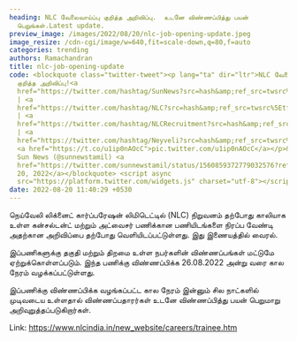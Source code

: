 ```yaml
---
heading: NLC வேலைவாய்ப்பு குறித்த அறிவிப்பு.  உடனே விண்ணப்பித்து பயன்
  பெறுங்கள்.Latest update.
preview_image: /images/2022/08/20/nlc-job-opening-update.jpeg
image_resize: /cdn-cgi/image/w=640,fit=scale-down,q=80,f=auto
categories: trending
authors: Ramachandran
title: nlc-job-opening-update
code: <blockquote class="twitter-tweet"><p lang="ta" dir="ltr">NLC வேலைவாய்ப்பு
  குறித்த அறிவிப்பு!<a
  href="https://twitter.com/hashtag/SunNews?src=hash&amp;ref_src=twsrc%5Etfw">#SunNews</a>
  | <a
  href="https://twitter.com/hashtag/NLC?src=hash&amp;ref_src=twsrc%5Etfw">#NLC</a>
  | <a
  href="https://twitter.com/hashtag/NLCRecruitment?src=hash&amp;ref_src=twsrc%5Etfw">#NLCRecruitment</a>
  | <a
  href="https://twitter.com/hashtag/Neyveli?src=hash&amp;ref_src=twsrc%5Etfw">#Neyveli</a>
  <a href="https://t.co/u1ip0nAOcC">pic.twitter.com/u1ip0nAOcC</a></p>&mdash;
  Sun News (@sunnewstamil) <a
  href="https://twitter.com/sunnewstamil/status/1560859372779032576?ref_src=twsrc%5Etfw">August
  20, 2022</a></blockquote> <script async
  src="https://platform.twitter.com/widgets.js" charset="utf-8"></script>
date: 2022-08-20 11:40:29 +0530
---
```

நெய்வேலி லிக்னைட் கார்ப்பரேஷன் லிமிடெட்டில் (NLC) நிறுவனம் தற்போது காலியாக உள்ள கன்சல்டன்ட் மற்றும் அட்வைசர் பணிக்கான பணியிடங்களை நிரப்ப வேண்டி அதற்கான அறிவிப்பை தற்போது வெளியிடப்பட்டுள்ளது. இது இணையத்தில் வைரல்.

இப்பணிகளுக்கு தகுதி மற்றும் திறமை உள்ள நபர்களின் விண்ணப்பங்கள் மட்டுமே ஏற்றுக்கொள்ளப்படும். இந்த பணிக்கு விண்ணப்பிக்க 26.08.2022 அன்று வரை கால நேரம் வழக்கப்பட்டுள்ளது. 

இப்பணிக்கு விண்ணப்பிக்க வழங்கப்பட்ட கால நேரம் இன்னும் சில நாட்களில் முடிவடைய உள்ளதால் விண்ணப்பதாரர்கள் உடனே விண்ணப்பித்து பயன் பெறுமாறு அறிவுறுத்தப்படுகிறார்கள்.

Link: https://www.nlcindia.in/new_website/careers/trainee.htm